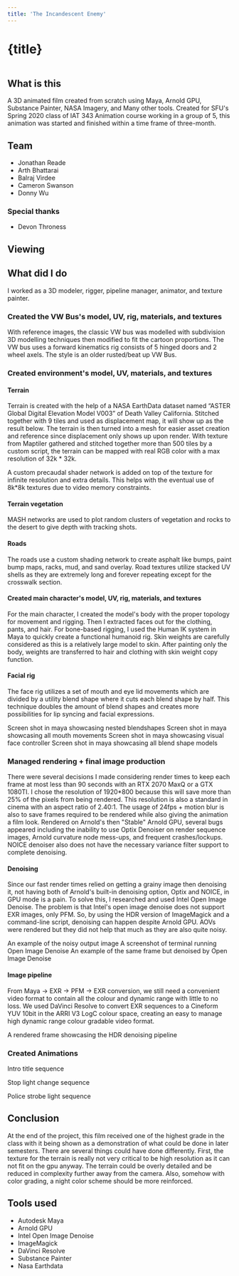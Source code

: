 ```yaml
---
title: 'The Incandescent Enemy'
---
```


<script context="module">
  import img from '$lib/images/the-incandescent-enemy.png?w=300;500;750;1000&format=webp&srcset';
  export const cover = img;

  export function load() {
    return {
      props: {
        cover: cover
      }
    }
  }
</script>

<script>
  export let cover;
  import YoutubeEmbed from '$lib/components/YoutubeEmbed.svelte';
</script>

# {title}

<img srcset={cover}>

## What is this

A 3D animated film created from scratch using Maya, Arnold GPU, Substance Painter, NASA Imagery, and
Many other tools. Created for SFU's Spring 2020 class of IAT 343 Animation course working in a group
of 5, this animation was started and finished within a time frame of three-month.

## Team

- Jonathan Reade
- Arth Bhattarai
- Balraj Virdee
- Cameron Swanson
- Donny Wu

### Special thanks

- Devon Throness

## Viewing

<YoutubeEmbed code="_dXtt6MLA2A" />

## What did I do

I worked as a 3D modeler, rigger, pipeline manager, animator, and texture painter.

### Created the VW Bus's model, UV, rig, materials, and textures

With reference images, the classic VW bus was modelled with subdivision 3D modelling techniques then
modified to fit the cartoon proportions. The VW bus uses a forward kinematics rig consists of 5
hinged doors and 2 wheel axels. The style is an older rusted/beat up VW Bus.

### Created environment's model, UV, materials, and textures

#### Terrain

Terrain is created with the help of a NASA EarthData dataset named “ASTER Global Digital Elevation
Model V003” of Death Valley California. Stitched together with 9 tiles and used as displacement map,
it will show up as the result below. The terrain is then turned into a mesh for easier asset
creation and reference since displacement only shows up upon render. With texture from Maptiler
gathered and stitched together more than 500 tiles by a custom script, the terrain can be mapped
with real RGB color with a max resolution of 32k \* 32k.

A custom precaudal shader network is added on top of the texture for infinite resolution and extra
details. This helps with the eventual use of 8k\*8k textures due to video memory constraints.

#### Terrain vegetation

MASH networks are used to plot random clusters of vegetation and rocks to the desert to give depth
with tracking shots.

#### Roads

The roads use a custom shading network to create asphalt like bumps, paint bump maps, racks, mud,
and sand overlay. Road textures utilize stacked UV shells as they are extremely long and forever
repeating except for the crosswalk section.

#### Created main character's model, UV, rig, materials, and textures

For the main character, I created the model's body with the proper topology for movement and
rigging. Then I extracted faces out for the clothing, pants, and hair. For bone-based rigging, I
used the Human IK system in Maya to quickly create a functional humanoid rig. Skin weights are
carefully considered as this is a relatively large model to skin. After painting only the body,
weights are transferred to hair and clothing with skin weight copy function.

#### Facial rig

The face rig utilizes a set of mouth and eye lid movements which are divided by a utility blend
shape where it cuts each blend shape by half. This technique doubles the amount of blend shapes and
creates more possibilities for lip syncing and facial expressions.

Screen shot in maya showcasing nested blendshapes Screen shot in maya showcasing all mouth movements
Screen shot in maya showcasing visual face controller Screen shot in maya showcasing all blend shape
models

### Managed rendering + final image production

There were several decisions I made considering render times to keep each frame at most less than 90
seconds with an RTX 2070 MaxQ or a GTX 1080TI. I chose the resolution of 1920\*800 because this will
save more than 25% of the pixels from being rendered. This resolution is also a standard in cinema
with an aspect ratio of 2.40:1. The usage of 24fps + motion blur is also to save frames required to
be rendered while also giving the animation a film look. Rendered on Arnold's then "Stable" Arnold
GPU, several bugs appeared including the inability to use Optix Denoiser on render sequence images,
Arnold curvature node mess-ups, and frequent crashes/lockups. NOICE denoiser also does not have the
necessary variance filter support to complete denoising.

#### Denoising

Since our fast render times relied on getting a grainy image then denoising it, not having both of
Arnold's built-in denoising option, Optix and NOICE, in GPU mode is a pain. To solve this, I
researched and used Intel Open Image Denoise. The problem is that Intel's open image denoise does
not support EXR images, only PFM. So, by using the HDR version of ImageMagick and a command-line
script, denoising can happen despite Arnold GPU. AOVs were rendered but they did not help that much
as they are also quite noisy.

An example of the noisy output image A screenshot of terminal running Open Image Denoise An example
of the same frame but denoised by Open Image Denoise

#### Image pipeline

From Maya → EXR → PFM → EXR conversion, we still need a convenient video format to contain all the
colour and dynamic range with little to no loss. We used DaVinci Resolve to convert EXR sequences to
a Cineform YUV 10bit in the ARRI V3 LogC colour space, creating an easy to manage high dynamic range
colour gradable video format.

A rendered frame showcasing the HDR denoising pipeline

### Created Animations

Intro title sequence

Stop light change sequence

Police strobe light sequence

## Conclusion

At the end of the project, this film received one of the highest grade in the class with it being
shown as a demonstration of what could be done in later semesters. There are several things could
have done differently. First, the texture for the terrain is really not very critical to be high
resolution as it can not fit on the gpu anyway. The terrain could be overly detailed and be reduced
in complexity further away from the camera. Also, somehow with color grading, a night color scheme
should be more reinforced.

## Tools used

- Autodesk Maya
- Arnold GPU
- Intel Open Image Denoise
- ImageMagick
- DaVinci Resolve
- Substance Painter
- Nasa Earthdata
